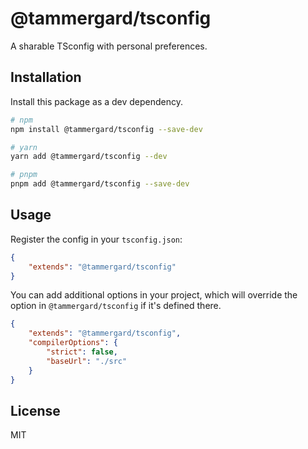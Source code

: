# @tammergard/tsconfig

A sharable TSconfig with personal preferences.

## Installation

Install this package as a dev dependency.

```bash
# npm
npm install @tammergard/tsconfig --save-dev

# yarn
yarn add @tammergard/tsconfig --dev

# pnpm
pnpm add @tammergard/tsconfig --save-dev
```

## Usage

Register the config in your `tsconfig.json`:

```json
{
	"extends": "@tammergard/tsconfig"
}
```

You can add additional options in your project, which will override the option
in `@tammergard/tsconfig` if it's defined there.

```json
{
	"extends": "@tammergard/tsconfig",
	"compilerOptions": {
		"strict": false,
		"baseUrl": "./src"
	}
}
```

## License

MIT
